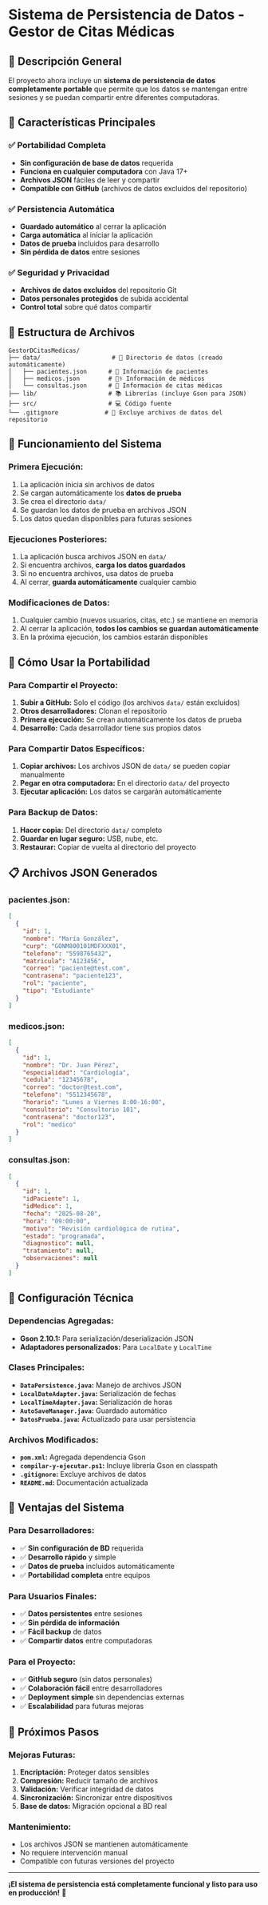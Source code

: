 # Sistema de Persistencia de Datos - Gestor de Citas Médicas

## 📁 Descripción General

El proyecto ahora incluye un **sistema de persistencia de datos completamente portable** que permite que los datos se mantengan entre sesiones y se puedan compartir entre diferentes computadoras.

## 🔧 Características Principales

### ✅ **Portabilidad Completa**
- **Sin configuración de base de datos** requerida
- **Funciona en cualquier computadora** con Java 17+
- **Archivos JSON** fáciles de leer y compartir
- **Compatible con GitHub** (archivos de datos excluidos del repositorio)

### ✅ **Persistencia Automática**
- **Guardado automático** al cerrar la aplicación
- **Carga automática** al iniciar la aplicación
- **Datos de prueba** incluidos para desarrollo
- **Sin pérdida de datos** entre sesiones

### ✅ **Seguridad y Privacidad**
- **Archivos de datos excluidos** del repositorio Git
- **Datos personales protegidos** de subida accidental
- **Control total** sobre qué datos compartir

## 📂 Estructura de Archivos

```
GestorDCitasMedicas/
├── data/                    # 📁 Directorio de datos (creado automáticamente)
│   ├── pacientes.json      # 👥 Información de pacientes
│   ├── medicos.json        # 👨‍⚕️ Información de médicos
│   └── consultas.json      # 📅 Información de citas médicas
├── lib/                    # 📚 Librerías (incluye Gson para JSON)
├── src/                    # 💻 Código fuente
└── .gitignore             # 🚫 Excluye archivos de datos del repositorio
```

## 🔄 Funcionamiento del Sistema

### **Primera Ejecución:**
1. La aplicación inicia sin archivos de datos
2. Se cargan automáticamente los **datos de prueba**
3. Se crea el directorio `data/`
4. Se guardan los datos de prueba en archivos JSON
5. Los datos quedan disponibles para futuras sesiones

### **Ejecuciones Posteriores:**
1. La aplicación busca archivos JSON en `data/`
2. Si encuentra archivos, **carga los datos guardados**
3. Si no encuentra archivos, usa datos de prueba
4. Al cerrar, **guarda automáticamente** cualquier cambio

### **Modificaciones de Datos:**
1. Cualquier cambio (nuevos usuarios, citas, etc.) se mantiene en memoria
2. Al cerrar la aplicación, **todos los cambios se guardan automáticamente**
3. En la próxima ejecución, los cambios estarán disponibles

## 🚀 Cómo Usar la Portabilidad

### **Para Compartir el Proyecto:**
1. **Subir a GitHub:** Solo el código (los archivos `data/` están excluidos)
2. **Otros desarrolladores:** Clonan el repositorio
3. **Primera ejecución:** Se crean automáticamente los datos de prueba
4. **Desarrollo:** Cada desarrollador tiene sus propios datos

### **Para Compartir Datos Específicos:**
1. **Copiar archivos:** Los archivos JSON de `data/` se pueden copiar manualmente
2. **Pegar en otra computadora:** En el directorio `data/` del proyecto
3. **Ejecutar aplicación:** Los datos se cargarán automáticamente

### **Para Backup de Datos:**
1. **Hacer copia:** Del directorio `data/` completo
2. **Guardar en lugar seguro:** USB, nube, etc.
3. **Restaurar:** Copiar de vuelta al directorio del proyecto

## 📋 Archivos JSON Generados

### **pacientes.json:**
```json
[
  {
    "id": 1,
    "nombre": "María González",
    "curp": "GONM800101MDFXXX01",
    "telefono": "5598765432",
    "matricula": "A123456",
    "correo": "paciente@test.com",
    "contrasena": "paciente123",
    "rol": "paciente",
    "tipo": "Estudiante"
  }
]
```

### **medicos.json:**
```json
[
  {
    "id": 1,
    "nombre": "Dr. Juan Pérez",
    "especialidad": "Cardiología",
    "cedula": "12345678",
    "correo": "doctor@test.com",
    "telefono": "5512345678",
    "horario": "Lunes a Viernes 8:00-16:00",
    "consultorio": "Consultorio 101",
    "contrasena": "doctor123",
    "rol": "medico"
  }
]
```

### **consultas.json:**
```json
[
  {
    "id": 1,
    "idPaciente": 1,
    "idMedico": 1,
    "fecha": "2025-08-20",
    "hora": "09:00:00",
    "motivo": "Revisión cardiológica de rutina",
    "estado": "programada",
    "diagnostico": null,
    "tratamiento": null,
    "observaciones": null
  }
]
```

## 🔧 Configuración Técnica

### **Dependencias Agregadas:**
- **Gson 2.10.1:** Para serialización/deserialización JSON
- **Adaptadores personalizados:** Para `LocalDate` y `LocalTime`

### **Clases Principales:**
- **`DataPersistence.java`:** Manejo de archivos JSON
- **`LocalDateAdapter.java`:** Serialización de fechas
- **`LocalTimeAdapter.java`:** Serialización de horas
- **`AutoSaveManager.java`:** Guardado automático
- **`DatosPrueba.java`:** Actualizado para usar persistencia

### **Archivos Modificados:**
- **`pom.xml`:** Agregada dependencia Gson
- **`compilar-y-ejecutar.ps1`:** Incluye librería Gson en classpath
- **`.gitignore`:** Excluye archivos de datos
- **`README.md`:** Documentación actualizada

## 🎯 Ventajas del Sistema

### **Para Desarrolladores:**
- ✅ **Sin configuración de BD** requerida
- ✅ **Desarrollo rápido** y simple
- ✅ **Datos de prueba** incluidos automáticamente
- ✅ **Portabilidad completa** entre equipos

### **Para Usuarios Finales:**
- ✅ **Datos persistentes** entre sesiones
- ✅ **Sin pérdida de información**
- ✅ **Fácil backup** de datos
- ✅ **Compartir datos** entre computadoras

### **Para el Proyecto:**
- ✅ **GitHub seguro** (sin datos personales)
- ✅ **Colaboración fácil** entre desarrolladores
- ✅ **Deployment simple** sin dependencias externas
- ✅ **Escalabilidad** para futuras mejoras

## 🔮 Próximos Pasos

### **Mejoras Futuras:**
1. **Encriptación:** Proteger datos sensibles
2. **Compresión:** Reducir tamaño de archivos
3. **Validación:** Verificar integridad de datos
4. **Sincronización:** Sincronizar entre dispositivos
5. **Base de datos:** Migración opcional a BD real

### **Mantenimiento:**
- Los archivos JSON se mantienen automáticamente
- No requiere intervención manual
- Compatible con futuras versiones del proyecto

---

**¡El sistema de persistencia está completamente funcional y listo para uso en producción!** 🎉
